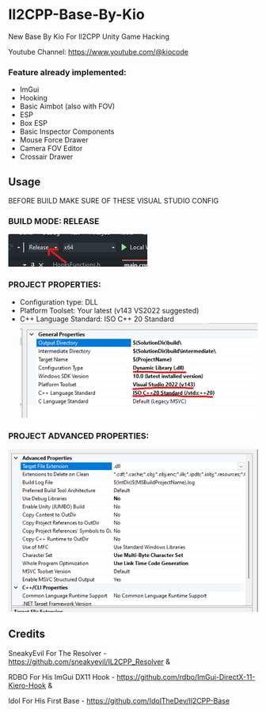 # Il2CPP-Base-By-Kio

New Base By Kio For Il2CPP Unity Game Hacking

Youtube Channel: https://www.youtube.com/@kiocode

### Feature already implemented:
- ImGui
- Hooking
- Basic Aimbot (also with FOV)
- ESP
- Box ESP
- Basic Inspector Components
- Mouse Force Drawer
- Camera FOV Editor
- Crossair Drawer

## Usage

BEFORE BUILD MAKE SURE OF THESE VISUAL STUDIO CONFIG

### BUILD MODE: RELEASE
![screenshot1](images/image.png)

### PROJECT PROPERTIES: 
- Configuration type: DLL
- Platform Toolset: Your latest (v143 VS2022 suggested)
- C++ Language Standard: ISO C++ 20 Standard
![screenshot2](images/image1.png)

### PROJECT ADVANCED PROPERTIES:
![screenshot3](images/image2.png)

## Credits
SneakyEvil For The Resolver - https://github.com/sneakyevil/IL2CPP_Resolver &

RDBO For His ImGui DX11 Hook - https://github.com/rdbo/ImGui-DirectX-11-Kiero-Hook &

Idol For His First Base - https://github.com/IdolTheDev/Il2CPP-Base

